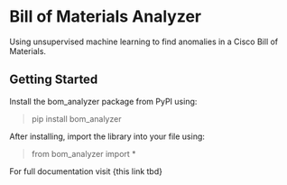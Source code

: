 # Bill of Materials Analyzer

Using unsupervised machine learning to find anomalies in a Cisco Bill of Materials.


## Getting Started

Install the bom_analyzer package from PyPI using:
> pip install bom_analyzer

After installing, import the library into your file using:
> from bom_analyzer import *


For full documentation visit {this link tbd}